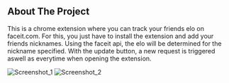<!-- ABOUT THE PROJECT -->
## About The Project

This is a chrome extension where you can track your friends elo on faceit.com. For this, you just have to install the extension and add your friends nicknames. 
Using the faceit api, the elo will be determined for the nickname specified.
With the update button, a new request is triggered aswell as everytime when opening the extension.

![Screenshot_1](https://github.com/XaNNy0/FaceitFriends/blob/master/screenshots/Screenshot_1.png?raw=true) ![Screenshot_2](https://github.com/XaNNy0/FaceitFriends/blob/master/screenshots/Screenshot_2.png?raw=true)
